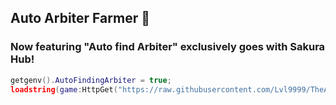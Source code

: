 ## Auto Arbiter Farmer 🌟
### Now featuring "Auto find Arbiter" exclusively goes with Sakura Hub!

```lua
getgenv().AutoFindingArbiter = true;
loadstring(game:HttpGet("https://raw.githubusercontent.com/Lvl9999/TheArbiter/main/AutoFinder"))();
```

